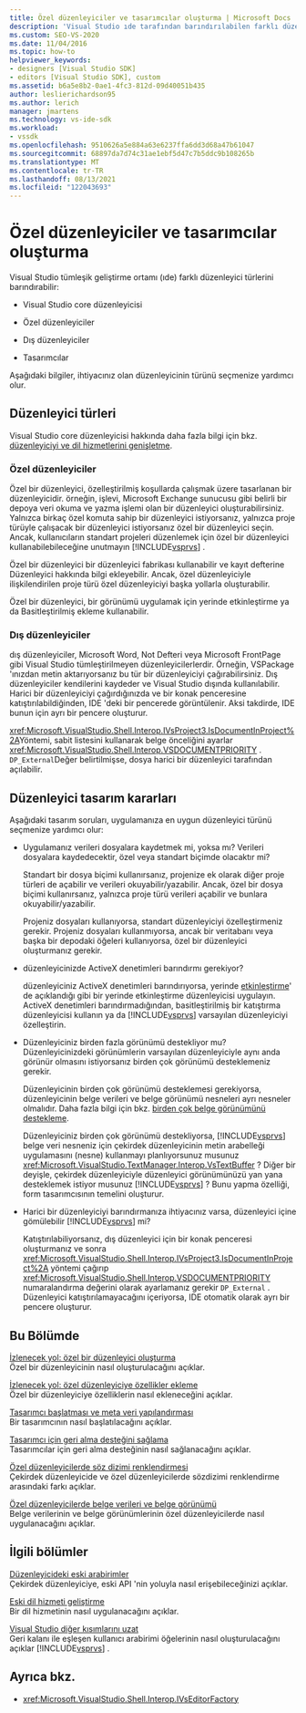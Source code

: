 ```yaml
---
title: Özel düzenleyiciler ve tasarımcılar oluşturma | Microsoft Docs
description: 'Visual Studio ıde tarafından barındırılabilen farklı düzenleyici türleri hakkında bilgi edinin: çekirdek düzenleyici, özel düzenleyiciler, dış düzenleyiciler ve tasarımcılar.'
ms.custom: SEO-VS-2020
ms.date: 11/04/2016
ms.topic: how-to
helpviewer_keywords:
- designers [Visual Studio SDK]
- editors [Visual Studio SDK], custom
ms.assetid: b6a5e8b2-0ae1-4fc3-812d-09d40051b435
author: leslierichardson95
ms.author: lerich
manager: jmartens
ms.technology: vs-ide-sdk
ms.workload:
- vssdk
ms.openlocfilehash: 9510626a5e884a63e6237ffa6dd3d68a47b61047
ms.sourcegitcommit: 68897da7d74c31ae1ebf5d47c7b5ddc9b108265b
ms.translationtype: MT
ms.contentlocale: tr-TR
ms.lasthandoff: 08/13/2021
ms.locfileid: "122043693"
---
```

# <a name="create-custom-editors-and-designers"></a>Özel düzenleyiciler ve tasarımcılar oluşturma

Visual Studio tümleşik geliştirme ortamı (ıde) farklı düzenleyici türlerini barındırabilir:

- Visual Studio core düzenleyicisi

- Özel düzenleyiciler

- Dış düzenleyiciler

- Tasarımcılar

Aşağıdaki bilgiler, ihtiyacınız olan düzenleyicinin türünü seçmenize yardımcı olur.

## <a name="types-of-editor"></a>Düzenleyici türleri

Visual Studio core düzenleyicisi hakkında daha fazla bilgi için bkz. [düzenleyiciyi ve dil hizmetlerini genişletme](../extensibility/extending-the-editor-and-language-services.md).

### <a name="custom-editors"></a>Özel düzenleyiciler
 Özel bir düzenleyici, özelleştirilmiş koşullarda çalışmak üzere tasarlanan bir düzenleyicidir. örneğin, işlevi, Microsoft Exchange sunucusu gibi belirli bir depoya veri okuma ve yazma işlemi olan bir düzenleyici oluşturabilirsiniz. Yalnızca birkaç özel komuta sahip bir düzenleyici istiyorsanız, yalnızca proje türüyle çalışacak bir düzenleyici istiyorsanız özel bir düzenleyici seçin. Ancak, kullanıcıların standart projeleri düzenlemek için özel bir düzenleyici kullanabilebileceğine unutmayın [!INCLUDE[vsprvs](../code-quality/includes/vsprvs_md.md)] .

 Özel bir düzenleyici bir düzenleyici fabrikası kullanabilir ve kayıt defterine Düzenleyici hakkında bilgi ekleyebilir. Ancak, özel düzenleyiciyle ilişkilendirilen proje türü özel düzenleyiciyi başka yollarla oluşturabilir.

 Özel bir düzenleyici, bir görünümü uygulamak için yerinde etkinleştirme ya da Basitleştirilmiş ekleme kullanabilir.

### <a name="external-editors"></a>Dış düzenleyiciler
 dış düzenleyiciler, Microsoft Word, Not Defteri veya Microsoft FrontPage gibi Visual Studio tümleştirilmeyen düzenleyicilerlerdir. Örneğin, VSPackage 'ınızdan metin aktarıyorsanız bu tür bir düzenleyiciyi çağırabilirsiniz. Dış düzenleyiciler kendilerini kaydeder ve Visual Studio dışında kullanılabilir. Harici bir düzenleyiciyi çağırdığınızda ve bir konak penceresine katıştırılabildiğinden, IDE 'deki bir pencerede görüntülenir. Aksi takdirde, IDE bunun için ayrı bir pencere oluşturur.

 <xref:Microsoft.VisualStudio.Shell.Interop.IVsProject3.IsDocumentInProject%2A>Yöntemi, sabit listesini kullanarak belge önceliğini ayarlar <xref:Microsoft.VisualStudio.Shell.Interop.VSDOCUMENTPRIORITY> . `DP_External`Değer belirtilmişse, dosya harici bir düzenleyici tarafından açılabilir.

## <a name="editor-design-decisions"></a>Düzenleyici tasarım kararları
 Aşağıdaki tasarım soruları, uygulamanıza en uygun düzenleyici türünü seçmenize yardımcı olur:

- Uygulamanız verileri dosyalara kaydetmek mi, yoksa mı? Verileri dosyalara kaydedecektir, özel veya standart biçimde olacaktır mi?

   Standart bir dosya biçimi kullanırsanız, projenize ek olarak diğer proje türleri de açabilir ve verileri okuyabilir/yazabilir. Ancak, özel bir dosya biçimi kullanırsanız, yalnızca proje türü verileri açabilir ve bunlara okuyabilir/yazabilir.

   Projeniz dosyaları kullanıyorsa, standart düzenleyiciyi özelleştirmeniz gerekir. Projeniz dosyaları kullanmıyorsa, ancak bir veritabanı veya başka bir depodaki öğeleri kullanıyorsa, özel bir düzenleyici oluşturmanız gerekir.

- düzenleyicinizde ActiveX denetimleri barındırmı gerekiyor?

   düzenleyiciniz ActiveX denetimleri barındırıyorsa, yerinde [etkinleştirme](/previous-versions/visualstudio/visual-studio-2015/misc/in-place-activation?preserve-view=true&view=vs-2015)' de açıklandığı gibi bir yerinde etkinleştirme düzenleyicisi uygulayın. ActiveX denetimleri barındırmadığından, basitleştirilmiş bir katıştırma düzenleyicisi kullanın ya da [!INCLUDE[vsprvs](../code-quality/includes/vsprvs_md.md)] varsayılan düzenleyiciyi özelleştirin.

- Düzenleyiciniz birden fazla görünümü destekliyor mu? Düzenleyicinizdeki görünümlerin varsayılan düzenleyiciyle aynı anda görünür olmasını istiyorsanız birden çok görünümü desteklemeniz gerekir.

   Düzenleyicinin birden çok görünümü desteklemesi gerekiyorsa, düzenleyicinin belge verileri ve belge görünümü nesneleri ayrı nesneler olmalıdır. Daha fazla bilgi için bkz. [birden çok belge görünümünü destekleme](../extensibility/supporting-multiple-document-views.md).

   Düzenleyiciniz birden çok görünümü destekliyorsa, [!INCLUDE[vsprvs](../code-quality/includes/vsprvs_md.md)] belge veri nesneniz için çekirdek düzenleyicinin metin arabelleği uygulamasını (nesne) kullanmayı planlıyorsunuz musunuz <xref:Microsoft.VisualStudio.TextManager.Interop.VsTextBuffer> ? Diğer bir deyişle, çekirdek düzenleyiciyle düzenleyici görünümünüzü yan yana desteklemek istiyor musunuz [!INCLUDE[vsprvs](../code-quality/includes/vsprvs_md.md)] ? Bunu yapma özelliği, form tasarımcısının temelini oluşturur.

- Harici bir düzenleyiciyi barındırmanıza ihtiyacınız varsa, düzenleyici içine gömülebilir [!INCLUDE[vsprvs](../code-quality/includes/vsprvs_md.md)] mi?

   Katıştırılabiliyorsanız, dış düzenleyici için bir konak penceresi oluşturmanız ve sonra <xref:Microsoft.VisualStudio.Shell.Interop.IVsProject3.IsDocumentInProject%2A> yöntemi çağırıp <xref:Microsoft.VisualStudio.Shell.Interop.VSDOCUMENTPRIORITY> numaralandırma değerini olarak ayarlamanız gerekir `DP_External` . Düzenleyici katıştırılamayacağını içeriyorsa, IDE otomatik olarak ayrı bir pencere oluşturur.

## <a name="in-this-section"></a>Bu Bölümde

[İzlenecek yol: özel bir düzenleyici oluşturma](../extensibility/walkthrough-creating-a-custom-editor.md)\
Özel bir düzenleyicinin nasıl oluşturulacağını açıklar.

[İzlenecek yol: özel düzenleyiciye özellikler ekleme](../extensibility/walkthrough-adding-features-to-a-custom-editor.md)\
Özel bir düzenleyiciye özelliklerin nasıl ekleneceğini açıklar.

[Tasarımcı başlatması ve meta veri yapılandırması](../extensibility/designer-initialization-and-metadata-configuration.md)\
Bir tasarımcının nasıl başlatılacağını açıklar.

[Tasarımcı için geri alma desteğini sağlama](../extensibility/supplying-undo-support-to-designers.md)\
Tasarımcılar için geri alma desteğinin nasıl sağlanacağını açıklar.

[Özel düzenleyicilerde söz dizimi renklendirmesi](../extensibility/syntax-coloring-in-custom-editors.md)\
Çekirdek düzenleyicide ve özel düzenleyicilerde sözdizimi renklendirme arasındaki farkı açıklar.

[Özel düzenleyicilerde belge verileri ve belge görünümü](../extensibility/document-data-and-document-view-in-custom-editors.md)\
Belge verilerinin ve belge görünümlerinin özel düzenleyicilerde nasıl uygulanacağını açıklar.

## <a name="related-sections"></a>İlgili bölümler

[Düzenleyicideki eski arabirimler](/previous-versions/visualstudio/visual-studio-2015/extensibility/legacy-interfaces-in-the-editor?preserve-view=true&view=vs-2015)\
Çekirdek düzenleyiciye, eski API 'nin yoluyla nasıl erişebileceğinizi açıklar.

[Eski dil hizmeti geliştirme](../extensibility/internals/developing-a-legacy-language-service.md)\
Bir dil hizmetinin nasıl uygulanacağını açıklar.

[Visual Studio diğer kısımlarını uzat](../extensibility/extending-other-parts-of-visual-studio.md)\
Geri kalanı ile eşleşen kullanıcı arabirimi öğelerinin nasıl oluşturulacağını açıklar [!INCLUDE[vsprvs](../code-quality/includes/vsprvs_md.md)] .

## <a name="see-also"></a>Ayrıca bkz.

- <xref:Microsoft.VisualStudio.Shell.Interop.IVsEditorFactory>
